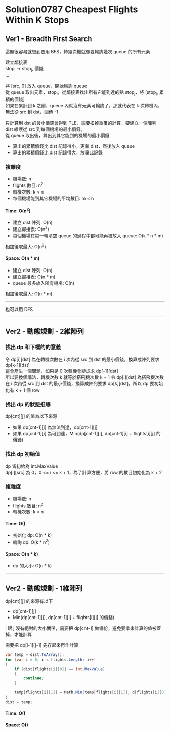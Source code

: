 # Solution0787 Cheapest Flights Within K Stops

## Ver1 - Breadth First Search

這題很容易就想到要用 BFS，轉幾次機就像要輸詢幾次 queue 的所有元素

建立鄰接表  
stop<sub>i</sub> -> stop<sub>j</sub>, 價錢  
...

將 [src, 0] 放入 queue，開始輪詢 queue  
從 queue 取出元素，stop<sub>i</sub>，從鄰接表找出所有它能到達的點 stop<sub>j</sub>，將 [stop<sub>j</sub>, 累積的價錢]  
如果在累計到 k 之前，queue 內就沒有元素可輪詢了，那就代表在 k 次轉機內，無法從 src 到 dst，回傳 -1

只計算到 dst 的最小價錢會得到 TLE，需要扣掉重覆的計算，要建立一個陣列 dist 維護從 src 到每個機場的最小價錢。  
從 queue 取出後，算出到其它能到的機場的最小價錢
- 算出的累積價錢比 dist 記錄得小，更新 dist，然後放入 queue
- 算出的累積價錢比 dist 記錄得大，放棄此記錄

### 複雜度
- 機場數: n
- flights 數目: n<sup>2</sup>
- 轉機次數: k < n
- 每個機場能到其它機場的平均數目: m < n

#### Time: O(n<sup>2</sup>)
- 建立 dist 陣列: O(n)
- 建立鄰接表: O(n<sup>2</sup>)
- 每個機場在每一輪清空 queue 的過程中都可能再被放入 queue: O(k * n * m)

相加後取最大: O(n<sup>2</sup>)

#### Space: O(n * m)
- 建立 dist 陣列: O(n)
- 建立鄰接表: O(n * m)
- queue 最多放入所有機場: O(n)

相加後取最大: O(n * m)

---

也可以用 DFS

---

## Ver2 - 動態規劃 - 2維陣列

### 找出 dp 和下標的的意義
令 dp[i][dst] 為在轉機次數在 i 次內從 src 到 dst 的最小價錢，換算成陣列要求 dp[k-1][dst]  
這會產生一個問題，如果是 0 次轉機會變成求 dp[-1][dst]  
所以要換個講法，轉機次數 k 就等於搭飛機次數 k + 1
令 dp[i][dst] 為搭飛機次數在 i 次內從 src 到 dst 的最小價錢，換算成陣列要求 dp[k][dst]，所以 dp 要初始化有 k + 1 個 row  

### 找出 dp 的狀態推導
dp[cnt][j] 的值為以下來源
- 如果 dp[cnt-1][i] 為無法到達，dp[cnt-1][j]
- 如果 dp[cnt-1][i] 為可到達，Min(dp[cnt-1][j], dp[cnt-1][i] + flights[i][j] 的價錢)

### 找出 dp 初始值
dp 皆初始為 int.MaxValue  
dp[i][src] 為 0，0 <= i <= k + 1，為了計算方便，將 row 的數目初始化為 k + 2

### 複雜度
- 機場數: n
- flights 數目: n<sup>2</sup>
- 轉機次數: k < n

#### Time: O()
- 初始化 dp: O(n * k)
- 輪詢 dp: O(k * n<sup>2</sup>)

#### Space: O(n * k)
- dp 的大小: O(n * k)

---

## Ver2 - 動態規劃 - 1維陣列

dp[cnt][j] 的來源有以下
- dp[cnt-1][j]
- Min(dp[cnt-1][j], dp[cnt-1][i] + flights[i][j] 的價錢)

i 跟 j 沒有絕對的大小關係，需要把 dp[cnt-1] 做備份，避免要拿來計算的值被蓋掉，才能計算

需要把 dp[i-1][j-1] 先存起來再作計算

```csharp
var temp = dist.ToArray();
for (var i = 0; i < flights.Length; i++)
{
    if (dist[flights[i][0]] == int.MaxValue)
    {
        continue;
    }
    
    temp[flights[i][1]] = Math.Min(temp[flights[i][1]], d[flights[i][0]] + flights[i][2]);
}
dist = temp;
```

#### Time: O()

#### Space: O()